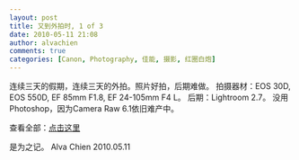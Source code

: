 ```yaml
---
layout: post
title: 又到外拍时, 1 of 3
date: 2010-05-11 21:08
author: alvachien
comments: true
categories: [Canon, Photography, 佳能, 摄影, 红圈白炮]
---
```

连续三天的假期，连续三天的外拍。照片好拍，后期难做。
拍摄器材：EOS 30D, EOS 550D, EF 85mm F1.8, EF 24-105mm F4 L。
后期：Lightroom 2.7。
没用Photoshop，因为Camera Raw 6.1依旧难产中。
<img src="http://farm2.static.flickr.com/1190/4596030002_d41be1624c_b.jpg" alt="" />

查看全部：<a href="http://www.flickr.com/photos/alvachien/sets/72157624033421744/">点击这里</a>

是为之记。
Alva Chien
2010.05.11
